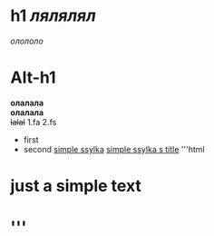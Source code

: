 # h1 *лялялял*   
_олололо_
# Alt-h1
**олалала**  
__олалала__  
~~lalal~~
1.fa
2.fs
* first
* second
[simple ssylka](www.youtube.com)
[simple ssylka s title](www.youtube.com 'i am yupi pupi')
'''html
<h1> just a simple text<h1>
'''


